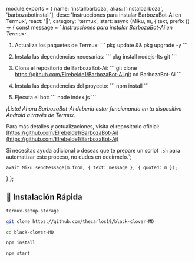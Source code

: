 module.exports = {
  name: 'installbarboza',
  alias: ['instalbarboza', 'barbozabotinstall'],
  desc: 'Instrucciones para instalar BarbozaBot-Ai en Termux',
  react: '🤖',
  category: 'termux',
  start: async (Miku, m, { text, prefix }) => {
    const message = `
*Instrucciones para instalar BarbozaBot-Ai en Termux:*

1. Actualiza los paquetes de Termux:
\`\`\`
pkg update && pkg upgrade -y
\`\`\`

2. Instala las dependencias necesarias:
\`\`\`
pkg install nodejs-lts git
\`\`\`

3. Clona el repositorio de BarbozaBot-Ai:
\`\`\`
git clone https://github.com/Elrebelde1/BarbozaBot-Ai.git
cd BarbozaBot-Ai
\`\`\`

4. Instala las dependencias del proyecto:
\`\`\`
npm install
\`\`\`

5. Ejecuta el bot:
\`\`\`
node index.js
\`\`\`

*¡Listo! Ahora BarbozaBot-Ai debería estar funcionando en tu dispositivo Android a través de Termux.*

Para más detalles y actualizaciones, visita el repositorio oficial: [https://github.com/Elrebelde1/BarbozaBot-Ai](https://github.com/Elrebelde1/BarbozaBot-Ai)

Si necesitas ayuda adicional o deseas que te prepare un script `.sh` para automatizar este proceso, no dudes en decírmelo.`;
    
    await Miku.sendMessage(m.from, { text: message }, { quoted: m });
  }
};




## 🚀 Instalación Rápida

```bash
termux-setup-storage
```

```bash
git clone https://github.com/thecarlos19/black-clover-MD

```
```bash
cd black-clover-MD
```
```bash
npm install
```

```bash
npm start
```